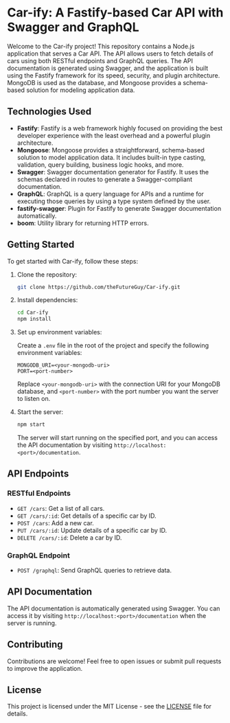 # Car-ify: A Fastify-based Car API with Swagger and GraphQL

Welcome to the Car-ify project! This repository contains a Node.js application that serves a Car API. The API allows users to fetch details of cars using both RESTful endpoints and GraphQL queries. The API documentation is generated using Swagger, and the application is built using the Fastify framework for its speed, security, and plugin architecture. MongoDB is used as the database, and Mongoose provides a schema-based solution for modeling application data.

## Technologies Used

- **Fastify**: Fastify is a web framework highly focused on providing the best developer experience with the least overhead and a powerful plugin architecture.
- **Mongoose**: Mongoose provides a straightforward, schema-based solution to model application data. It includes built-in type casting, validation, query building, business logic hooks, and more.
- **Swagger**: Swagger documentation generator for Fastify. It uses the schemas declared in routes to generate a Swagger-compliant documentation.
- **GraphQL**: GraphQL is a query language for APIs and a runtime for executing those queries by using a type system defined by the user.
- **fastify-swagger**: Plugin for Fastify to generate Swagger documentation automatically.
- **boom**: Utility library for returning HTTP errors.

## Getting Started

To get started with Car-ify, follow these steps:

1. Clone the repository:

   ```bash
   git clone https://github.com/theFutureGuy/Car-ify.git
   ```

2. Install dependencies:

   ```bash
   cd Car-ify
   npm install
   ```

3. Set up environment variables:

   Create a `.env` file in the root of the project and specify the following environment variables:

   ```plaintext
   MONGODB_URI=<your-mongodb-uri>
   PORT=<port-number>
   ```

   Replace `<your-mongodb-uri>` with the connection URI for your MongoDB database, and `<port-number>` with the port number you want the server to listen on.

4. Start the server:

   ```bash
   npm start
   ```

   The server will start running on the specified port, and you can access the API documentation by visiting `http://localhost:<port>/documentation`.

## API Endpoints

### RESTful Endpoints

- `GET /cars`: Get a list of all cars.
- `GET /cars/:id`: Get details of a specific car by ID.
- `POST /cars`: Add a new car.
- `PUT /cars/:id`: Update details of a specific car by ID.
- `DELETE /cars/:id`: Delete a car by ID.

### GraphQL Endpoint

- `POST /graphql`: Send GraphQL queries to retrieve data.

## API Documentation

The API documentation is automatically generated using Swagger. You can access it by visiting `http://localhost:<port>/documentation` when the server is running.

## Contributing

Contributions are welcome! Feel free to open issues or submit pull requests to improve the application.

## License

This project is licensed under the MIT License - see the [LICENSE](LICENSE) file for details.
